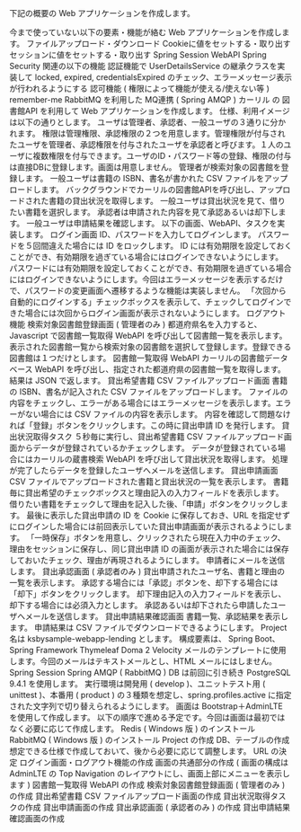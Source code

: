 下記の概要の Web アプリケーションを作成します。

今まで使っていない以下の要素・機能が絡む Web アプリケーションを作成します。
ファイルアップロード・ダウンロード
Cookieに値をセットする・取り出す
セッションに値をセットする・取り出す
Spring Session
WebAPI
Spring Security 関連の以下の機能
認証機能で UserDetailsService の継承クラスを実装して locked, expired, credentialsExpired のチェック、エラーメッセージ表示が行われるようにする
認可機能 ( 権限によって機能が使える/使えない等 )
remember-me
RabbitMQ を利用した MQ連携 ( Spring AMQP )
カーリル の 図書館API を利用して Web アプリケーションを作成します。
仕様、利用イメージは以下の通りとします。
ユーザは管理者、承認者、一般ユーザの３通りに分かれます。
権限は管理権限、承認権限の２つを用意します。管理権限が付与されたユーザを管理者、承認権限を付与されたユーザを承認者と呼びます。１人のユーザに複数権限を付与できます。ユーザのID・パスワード等の登録、権限の付与は直接DBに登録します。画面は用意しません。
管理者が検索対象の図書館を登録します。
一般ユーザは書籍の ISBN、書名が書かれた CSV ファイルをアップロードします。
バックグラウンドでカーリルの図書館APIを呼び出し、アップロードされた書籍の貸出状況を取得します。
一般ユーザは貸出状況を見て、借りたい書籍を選択します。
承認者は申請された内容を見て承認あるいは却下します。
一般ユーザは申請結果を確認します。
以下の画面、WebAPI、タスクを実装します。
ログイン画面
ID、パスワードを入力してログインします。
パスワードを５回間違えた場合には ID をロックします。
ID には有効期限を設定しておくことができ、有効期限を過ぎている場合にはログインできないようにします。
パスワードには有効期限を設定しておくことができ、有効期限を過ぎている場合にはログインできないようにします。今回はエラーメッセージを表示するだけで、パスワードの変更画面へ遷移するような機能は実装しません。
「次回から自動的にログインする」チェックボックスを表示して、チェックしてログインできた場合には次回からログイン画面が表示されないようにします。
ログアウト機能
検索対象図書館登録画面 ( 管理者のみ )
都道府県名を入力すると、Javascript で図書館一覧取得 WebAPI を呼び出して図書館一覧を表示します。
表示された図書館一覧から検索対象の図書館を選択して登録します。登録できる図書館は１つだけとします。
図書館一覧取得 WebAPI
カーリルの図書館データベース WebAPI を呼び出し、指定された都道府県の図書館一覧を取得します。
結果は JSON で返します。
貸出希望書籍 CSV ファイルアップロード画面
書籍の ISBN、書名が記入された CSV ファイルをアップロードします。
ファイルの内容をチェックし、エラーがある場合にはエラーメッセージを表示します。エラーがない場合には CSV ファイルの内容を表示します。
内容を確認して問題なければ「登録」ボタンをクリックします。この時に貸出申請 ID を発行します。
貸出状況取得タスク
５秒毎に実行し、貸出希望書籍 CSV ファイルアップロード画面からデータが登録されているかチェックします。
データが登録されている場合にはカーリルの蔵書検索 WebAPI を呼び出して貸出状況を取得します。
処理が完了したらデータを登録したユーザへメールを送信します。
貸出申請画面
CSV ファイルでアップロードされた書籍と貸出状況の一覧を表示します。
書籍毎に貸出希望のチェックボックスと理由記入の入力フィールドを表示します。
借りたい書籍をチェックして理由を記入した後、「申請」ボタンをクリックします。
最後に表示した貸出申請の ID を Cookie に保存しておき、URL を指定せずにログインした場合には前回表示していた貸出申請画面が表示されるようにします。
「一時保存」ボタンを用意し、クリックされたら現在入力中のチェック、理由をセッションに保存し、同じ貸出申請 ID の画面が表示された場合には保存しておいたチェック、理由が再現されるようにします。
申請者にメールを送信します。
貸出承認画面 ( 承認者のみ )
貸出申請されたユーザ名、書籍と理由の一覧を表示します。
承認する場合には「承認」ボタンを、却下する場合には「却下」ボタンをクリックします。
却下理由記入の入力フィールドを表示し、却下する場合には必須入力とします。
承認あるいは却下されたら申請したユーザへメールを送信します。
貸出申請結果確認画面
書籍一覧、承認結果を表示します。
申請結果は CSV ファイルでダウンロードできるようにします。
Project 名は ksbysample-webapp-lending とします。
構成要素は、
Spring Boot、Spring Framework
Thymeleaf
Doma 2
Velocity
メールのテンプレートに使用します。今回のメールはテキストメールとし、HTML メールにはしません。
Spring Session
Spring AMQP ( RabbitMQ )
DB は前回に引き続き PostgreSQL 9.4.1 を使用します。
実行環境は開発用 ( develop )、ユニットテスト用 ( unittest )、本番用 ( product ) の３種類を想定し、spring.profiles.active に指定された文字列で切り替えられるようにします。
画面は Bootstrap＋AdminLTE を使用して作成します。
以下の順序で進める予定です。今回は画面は最初ではなく必要に応じて作成します。
Redis ( Windows 版 ) のインストール
RabbitMQ ( Windows 版 ) のインストール
Project の作成
DB、テーブルの作成
想定できる仕様で作成しておいて、後から必要に応じて調整します。
URL の決定
ログイン画面・ログアウト機能の作成
画面の共通部分の作成 ( 画面の構成は AdminLTE の Top Navigation のレイアウトにし、画面上部にメニューを表示します )
図書館一覧取得 WebAPI の作成
検索対象図書館登録画面 ( 管理者のみ ) の作成
貸出希望書籍 CSV ファイルアップロード画面の作成
貸出状況取得タスクの作成
貸出申請画面の作成
貸出承認画面 ( 承認者のみ ) の作成
貸出申請結果確認画面の作成
